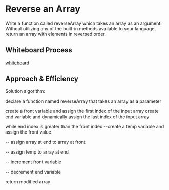 # Reverse an Array

Write a function called reverseArray which takes an array as an argument. Without utilizing any of the built-in methods available to your language, return an array with elements in reversed order.

## Whiteboard Process

[whiteboard](../assets/401-challenge-01.png)

## Approach & Efficiency

Solution algorithm:

declare a function named reverseArray that takes an array as a parameter

create a front variable and assign the first index of the input array
create end variable and dynamically assign the last index of the input array

while end index is greater than the front index
   --create a temp variable and assign the front value

   -- assign array at end to array at  front

   -- assign temp to array at end

   -- increment front variable

   -- decrement end variable

return modified array
